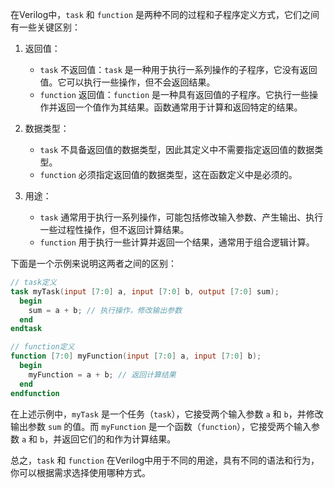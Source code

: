 在Verilog中，`task` 和 `function` 是两种不同的过程和子程序定义方式，它们之间有一些关键区别：

1. 返回值：
   - `task` 不返回值：`task` 是一种用于执行一系列操作的子程序，它没有返回值。它可以执行一些操作，但不会返回结果。
   - `function` 返回值：`function` 是一种具有返回值的子程序。它执行一些操作并返回一个值作为其结果。函数通常用于计算和返回特定的结果。

2. 数据类型：
   - `task` 不具备返回值的数据类型，因此其定义中不需要指定返回值的数据类型。
   - `function` 必须指定返回值的数据类型，这在函数定义中是必须的。

3. 用途：
   - `task` 通常用于执行一系列操作，可能包括修改输入参数、产生输出、执行一些过程性操作，但不返回计算结果。
   - `function` 用于执行一些计算并返回一个结果，通常用于组合逻辑计算。

下面是一个示例来说明这两者之间的区别：

```verilog
// task定义
task myTask(input [7:0] a, input [7:0] b, output [7:0] sum);
  begin
    sum = a + b; // 执行操作，修改输出参数
  end
endtask

// function定义
function [7:0] myFunction(input [7:0] a, input [7:0] b);
  begin
    myFunction = a + b; // 返回计算结果
  end
endfunction
```

在上述示例中，`myTask` 是一个任务（`task`），它接受两个输入参数 `a` 和 `b`，并修改输出参数 `sum` 的值。而 `myFunction` 是一个函数（`function`），它接受两个输入参数 `a` 和 `b`，并返回它们的和作为计算结果。

总之，`task` 和 `function` 在Verilog中用于不同的用途，具有不同的语法和行为，你可以根据需求选择使用哪种方式。